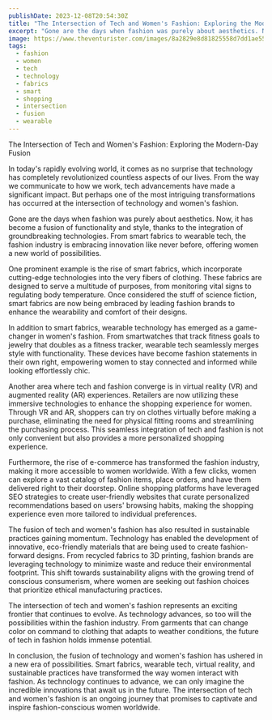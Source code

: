 ```yaml
---
publishDate: 2023-12-08T20:54:30Z
title: "The Intersection of Tech and Women's Fashion: Exploring the Modern-Day Fusion"
excerpt: "Gone are the days when fashion was purely about aesthetics. Now, it has become a fusion of functionality and style, thanks to the integration of groundbreaking technologies. From smart fabrics to wearable tech, the fashion industry is embracing innovation like never before, offering women a new world of possibilities."
image: https://www.theventurister.com/images/8a2829e8d81825558d7dd1ae55bdf15e.png
tags:
  - fashion
  - women
  - tech
  - technology
  - fabrics
  - smart
  - shopping
  - intersection
  - fusion
  - wearable
---
```


The Intersection of Tech and Women's Fashion: Exploring the Modern-Day Fusion

In today's rapidly evolving world, it comes as no surprise that technology has completely revolutionized countless aspects of our lives. From the way we communicate to how we work, tech advancements have made a significant impact. But perhaps one of the most intriguing transformations has occurred at the intersection of technology and women's fashion.

Gone are the days when fashion was purely about aesthetics. Now, it has become a fusion of functionality and style, thanks to the integration of groundbreaking technologies. From smart fabrics to wearable tech, the fashion industry is embracing innovation like never before, offering women a new world of possibilities.

One prominent example is the rise of smart fabrics, which incorporate cutting-edge technologies into the very fibers of clothing. These fabrics are designed to serve a multitude of purposes, from monitoring vital signs to regulating body temperature. Once considered the stuff of science fiction, smart fabrics are now being embraced by leading fashion brands to enhance the wearability and comfort of their designs.

In addition to smart fabrics, wearable technology has emerged as a game-changer in women's fashion. From smartwatches that track fitness goals to jewelry that doubles as a fitness tracker, wearable tech seamlessly merges style with functionality. These devices have become fashion statements in their own right, empowering women to stay connected and informed while looking effortlessly chic.

Another area where tech and fashion converge is in virtual reality (VR) and augmented reality (AR) experiences. Retailers are now utilizing these immersive technologies to enhance the shopping experience for women. Through VR and AR, shoppers can try on clothes virtually before making a purchase, eliminating the need for physical fitting rooms and streamlining the purchasing process. This seamless integration of tech and fashion is not only convenient but also provides a more personalized shopping experience.

Furthermore, the rise of e-commerce has transformed the fashion industry, making it more accessible to women worldwide. With a few clicks, women can explore a vast catalog of fashion items, place orders, and have them delivered right to their doorstep. Online shopping platforms have leveraged SEO strategies to create user-friendly websites that curate personalized recommendations based on users' browsing habits, making the shopping experience even more tailored to individual preferences.

The fusion of tech and women's fashion has also resulted in sustainable practices gaining momentum. Technology has enabled the development of innovative, eco-friendly materials that are being used to create fashion-forward designs. From recycled fabrics to 3D printing, fashion brands are leveraging technology to minimize waste and reduce their environmental footprint. This shift towards sustainability aligns with the growing trend of conscious consumerism, where women are seeking out fashion choices that prioritize ethical manufacturing practices.

The intersection of tech and women's fashion represents an exciting frontier that continues to evolve. As technology advances, so too will the possibilities within the fashion industry. From garments that can change color on command to clothing that adapts to weather conditions, the future of tech in fashion holds immense potential.

In conclusion, the fusion of technology and women's fashion has ushered in a new era of possibilities. Smart fabrics, wearable tech, virtual reality, and sustainable practices have transformed the way women interact with fashion. As technology continues to advance, we can only imagine the incredible innovations that await us in the future. The intersection of tech and women's fashion is an ongoing journey that promises to captivate and inspire fashion-conscious women worldwide.
